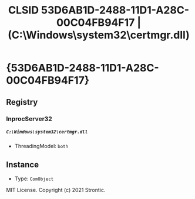 ﻿---
title: "CLSID 53D6AB1D-2488-11D1-A28C-00C04FB94F17 | (C:\\Windows\\system32\\certmgr.dll)"
excerpt: What is COM-Object CLSID 53D6AB1D-2488-11D1-A28C-00C04FB94F17?
---

# {53D6AB1D-2488-11D1-A28C-00C04FB94F17}


## Registry


### InprocServer32

##### `C:\Windows\system32\certmgr.dll`
* ThreadingModel: `both`

## Instance

* Type: `ComObject`

MIT License. Copyright (c) 2021 Strontic.


